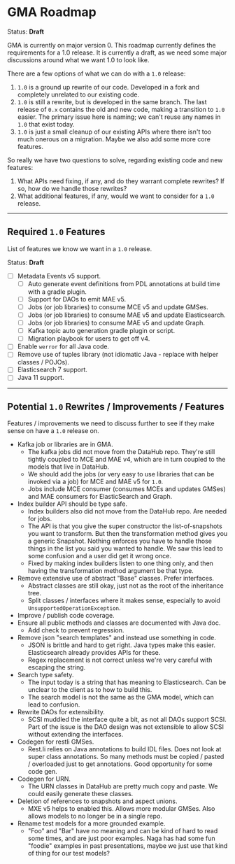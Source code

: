 # GMA Roadmap

Status: **Draft**

GMA is currently on major version 0. This roadmap currently defines the requirements for a 1.0 release. It is currently
a draft, as we need some major discussions around what we want 1.0 to look like.

There are a few options of what we can do with a `1.0` release:

1. `1.0` is a ground up rewrite of our code. Developed in a fork and completely unrelated to our existing code.
2. `1.0` is still a rewrite, but is developed in the same branch. The last release of `0.x` contains the old and new
   code, making a transition to `1.0` easier. The primary issue here is naming; we can't reuse any names in `1.0` that
   exist today.
3. `1.0` is just a small cleanup of our existing APIs where there isn't too much onerous on a migration. Maybe we also
   add some more core features.

So really we have two questions to solve, regarding existing code and new features:

1. What APIs need fixing, if any, and do they warrant complete rewrites? If so, how do we handle those rewrites?
2. What additional features, if any, would we want to consider for a `1.0` release.

---

## Required `1.0` Features

List of features we know we want in a `1.0` release.

Status: **Draft**

- [ ] Metadata Events v5 support.
  - [ ] Auto generate event definitions from PDL annotations at build time with a gradle plugin.
  - [ ] Support for DAOs to emit MAE v5.
  - [ ] Jobs (or job libraries) to consume MCE v5 and update GMSes.
  - [ ] Jobs (or job libraries) to consume MAE v5 and update Elasticsearch.
  - [ ] Jobs (or job libraries) to consume MAE v5 and update Graph.
  - [ ] Kafka topic auto generation gradle plugin or script.
  - [ ] Migration playbook for users to get off v4.
- [ ] Enable `werror` for all Java code.
- [ ] Remove use of tuples library (not idiomatic Java - replace with helper classes / POJOs).
- [ ] Elasticsearch 7 support.
- [ ] Java 11 support.

---

## Potential `1.0` Rewrites / Improvements / Features

Features / improvements we need to discuss further to see if they make sense on have a `1.0` release on.

- Kafka job or libraries are in GMA.
  - The kafka jobs did not move from the DataHub repo. They're still tightly coupled to MCE and MAE v4, which are in
    turn coupled to the models that live in DataHub.
  - We should add the jobs (or very easy to use libraries that can be invoked via a job) for MCE and MAE v5 for `1.0`.
  - Jobs include MCE consumer (consumes MCEs and updates GMSes) and MAE consumers for ElasticSearch and Graph.
- Index builder API should be type safe.
  - Index builders also did not move from the DataHub repo. Are needed for jobs.
  - The API is that you give the super constructor the list-of-snapshots you want to transform. But then the
    transformation method gives you a generic Snapshot. Nothing enforces you have to handle those things in the list you
    said you wanted to handle. We saw this lead to some confusion and a user did get it wrong once.
  - Fixed by making index builders listen to one thing only, and then having the transformation method argument be that
    type.
- Remove extensive use of abstract "Base" classes. Prefer interfaces.
  - Abstract classes are still okay, just not as the root of the inheritance tree.
  - Split classes / interfaces where it makes sense, especially to avoid `UnsupportedOperationException`.
- Improve / publish code coverage.
- Ensure all public methods and classes are documented with Java doc.
  - Add check to prevent regression.
- Remove json "search templates" and instead use something in code.
  - JSON is brittle and hard to get right. Java types make this easier. Elasticsearch already provides APIs for these.
  - Regex replacement is not correct unless we're very careful with escaping the string.
- Search type safety.
  - The input today is a string that has meaning to Elasticsearch. Can be unclear to the client as to how to build this.
  - The search model is not the same as the GMA model, which can lead to confusion.
- Rewrite DAOs for extensibility.
  - SCSI muddled the interface quite a bit, as not all DAOs support SCSI. Part of the issue is the DAO design was not
    extensible to allow SCSI without extending the interfaces.
- Codegen for restli GMSes.
  - Rest.li relies on Java annotations to build IDL files. Does not look at super class annotations. So many methods
    must be copied / pasted / overloaded just to get annotations. Good opportunity for some code gen.
- Codegen for URN.
  - The URN classes in DataHub are pretty much copy and paste. We could easily generate these classes.
- Deletion of references to snapshots and aspect unions.
  - MXE v5 helps to enabled this. Allows more modular GMSes. Also allows models to no longer be in a single repo.
- Rename test models for a more grounded example.
  - "Foo" and "Bar" have no meaning and can be kind of hard to read some times, and are just poor examples. Naga has had
    some fun "foodie" examples in past presentations, maybe we just use that kind of thing for our test models?
